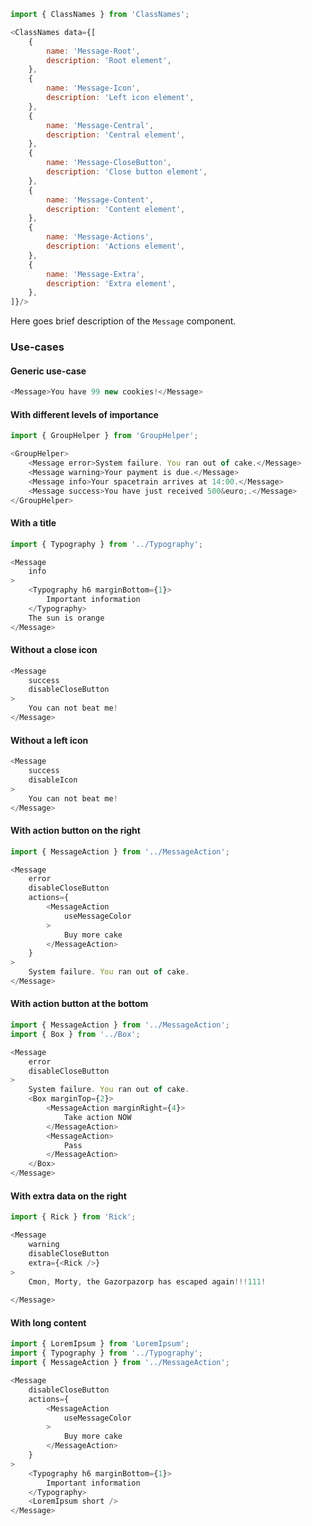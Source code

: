 ```js noeditor
import { ClassNames } from 'ClassNames';

<ClassNames data={[
    {
        name: 'Message-Root',
        description: 'Root element',
    },
    {
        name: 'Message-Icon',
        description: 'Left icon element',
    },
    {
        name: 'Message-Central',
        description: 'Central element',
    },
    {
        name: 'Message-CloseButton',
        description: 'Close button element',
    },
    {
        name: 'Message-Content',
        description: 'Content element',
    },
    {
        name: 'Message-Actions',
        description: 'Actions element',
    },
    {
        name: 'Message-Extra',
        description: 'Extra element',
    },
]}/>
```

Here goes brief description of the `Message` component.

### Use-cases

#### Generic use-case

```typescript jsx
<Message>You have 99 new cookies!</Message>
```

#### With different levels of importance

```typescript jsx
import { GroupHelper } from 'GroupHelper';

<GroupHelper>
    <Message error>System failure. You ran out of cake.</Message>
    <Message warning>Your payment is due.</Message>
    <Message info>Your spacetrain arrives at 14:00.</Message>
    <Message success>You have just received 500&euro;.</Message>
</GroupHelper>
```

#### With a title

```typescript jsx
import { Typography } from '../Typography';

<Message 
    info
>
    <Typography h6 marginBottom={1}>
        Important information
    </Typography>
    The sun is orange
</Message>
```

#### Without a close icon

```typescript jsx
<Message 
    success
    disableCloseButton
>
    You can not beat me!
</Message>
```

#### Without a left icon

```typescript jsx
<Message 
    success
    disableIcon
>
    You can not beat me!
</Message>
```

#### With action button on the right

```typescript jsx
import { MessageAction } from '../MessageAction';

<Message 
    error
    disableCloseButton
    actions={
        <MessageAction
            useMessageColor
        >
            Buy more cake
        </MessageAction>
    }
>
    System failure. You ran out of cake.
</Message>
```

#### With action button at the bottom

```typescript jsx
import { MessageAction } from '../MessageAction';
import { Box } from '../Box';

<Message 
    error
    disableCloseButton
>
    System failure. You ran out of cake.
    <Box marginTop={2}>
        <MessageAction marginRight={4}>
            Take action NOW
        </MessageAction>
        <MessageAction>
            Pass
        </MessageAction>
    </Box>
</Message>
```

#### With extra data on the right

```typescript jsx
import { Rick } from 'Rick';

<Message 
    warning
    disableCloseButton
    extra={<Rick />}
>
    Cmon, Morty, the Gazorpazorp has escaped again!!!111!
   
</Message>
```

#### With long content

```typescript jsx
import { LoremIpsum } from 'LoremIpsum';
import { Typography } from '../Typography';
import { MessageAction } from '../MessageAction';

<Message
    disableCloseButton
    actions={
        <MessageAction
            useMessageColor
        >
            Buy more cake
        </MessageAction>
    }
>
    <Typography h6 marginBottom={1}>
        Important information
    </Typography>
    <LoremIpsum short />
</Message>
```
